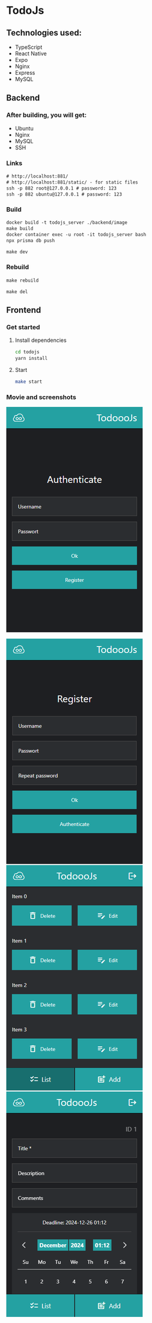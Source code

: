# TodoJs

[//]: # (npx create-expo-app@latest --template blank-typescript)
[//]: # (docker container exec -u root -it todojs_server bash)
[//]: # (docker run -e TZ=Europe/Moscow todojs_server)
[//]: # (npx prisma db push --force-reset)

## Technologies used:

- TypeScript
- React Native
- Expo
- Nginx
- Express
- MySQL

## Backend

### After building, you will get:

- Ubuntu
- Nginx
- MySQL
- SSH

### Links

```shell
# http://localhost:881/
# http://localhost:881/static/ - for static files
ssh -p 882 root@127.0.0.1 # password: 123
ssh -p 882 ubuntu@127.0.0.1 # password: 123
```

### Build

```shell
docker build -t todojs_server ./backend/image
make build
docker container exec -u root -it todojs_server bash
npx prisma db push
```

```shell
make dev
```

### Rebuild

```shell
make rebuild
```

```shell
make del
```

## Frontend

### Get started

1. Install dependencies

   ```bash
   cd todojs
   yarn install
   ```

2. Start

   ```bash
   make start
   ```

### Movie and screenshots

[![Watch the video](https://github.com/mizuhomizuho/todojs/blob/master/screenshots/localhost_8081_.png)](https://todojs-movie.surge.sh/888.mp4)

<img src="https://github.com/mizuhomizuho/todojs/blob/master/screenshots/localhost_8081_(1).png" alt="">

<img src="https://github.com/mizuhomizuho/todojs/blob/master/screenshots/localhost_8081_(2).png" alt="">

<img src="https://github.com/mizuhomizuho/todojs/blob/master/screenshots/localhost_8081_(3).png" alt="">



